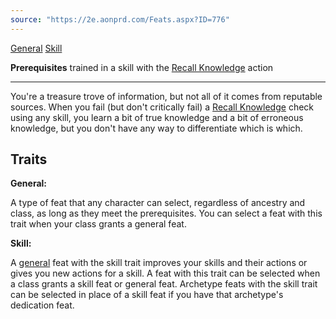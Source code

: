 ```yaml
---
source: "https://2e.aonprd.com/Feats.aspx?ID=776"
---
```

[General](https://2e.aonprd.com/Traits.aspx?ID=78) [Skill](https://2e.aonprd.com/Traits.aspx?ID=144)   

**Prerequisites** trained in a skill with the [Recall Knowledge](https://2e.aonprd.com/Actions.aspx?ID=26) action  

---

You're a treasure trove of information, but not all of it comes from reputable sources. When you fail (but don't critically fail) a [Recall Knowledge](https://2e.aonprd.com/Actions.aspx?ID=26) check using any skill, you learn a bit of true knowledge and a bit of erroneous knowledge, but you don't have any way to differentiate which is which.

## Traits

**General:**

A type of feat that any character can select, regardless of ancestry and class, as long as they meet the prerequisites. You can select a feat with this trait when your class grants a general feat.

**Skill:**

A [general](https://2e.aonprd.com/Traits.aspx?ID=78) feat with the skill trait improves your skills and their actions or gives you new actions for a skill. A feat with this trait can be selected when a class grants a skill feat or general feat. Archetype feats with the skill trait can be selected in place of a skill feat if you have that archetype's dedication feat.